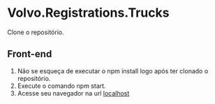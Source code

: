 # Volvo.Registrations.Trucks

Clone o repositório.

## Front-end

1. Não se esqueça de executar o npm install logo após ter clonado o repositório.
2. Execute o comando npm start. 
3. Acesse seu navegador na url [localhost](http://localhost:4200)
